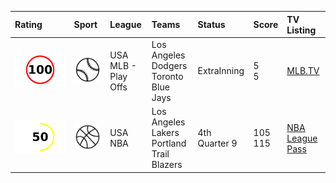 | Rating                                                                                                                                   | Sport                                                                                                            | League                 | Teams                                        | Status        | Score      | TV Listing                                                 |
|:-----------------------------------------------------------------------------------------------------------------------------------------|:-----------------------------------------------------------------------------------------------------------------|:-----------------------|:---------------------------------------------|:--------------|:-----------|:-----------------------------------------------------------|
| <img src="https://raw.githubusercontent.com/BlakeDuncan25/Donut-SVG-Ratings/bac4e4a278175106499642192132b1786a9aec38/100.svg" alt="100"> | <img src="https://raw.githubusercontent.com/BlakeDuncan25/Donut-SVG-Ratings/master/baseball.png" alt="Baseball"> | USA<br>MLB - Play Offs | Los Angeles Dodgers<br>Toronto Blue Jays     | ExtraInning   | 5<br>5     | <a href="https://www.mlb.com/live-stream-games">MLB.TV</a> |
| <img src="https://raw.githubusercontent.com/BlakeDuncan25/Donut-SVG-Ratings/bac4e4a278175106499642192132b1786a9aec38/50.svg" alt="50">   | <img src="https://raw.githubusercontent.com/BlakeDuncan25/Donut-SVG-Ratings/master/basketball.png" alt="NBA">    | USA<br>NBA             | Los Angeles Lakers<br>Portland Trail Blazers | 4th Quarter 9 | 105<br>115 | <a href="https://www.nba.com/schedule">NBA League Pass</a> |